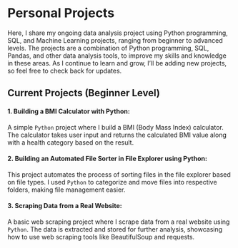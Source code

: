 # Personal Projects
 
Here, I share my ongoing data analysis project using Python programming, SQL, and Machine Learning projects, ranging from beginner to advanced levels. The projects are a combination of Python programming, SQL, Pandas, and other data analysis tools, to improve my skills and knowledge in these areas. As I continue to learn and grow, I’ll be adding new projects, so feel free to check back for updates.

## Current Projects (Beginner Level)

#### 1. Building a BMI Calculator with Python:
A simple `Python` project where I build a BMI (Body Mass Index) calculator. The calculator takes user input and returns the calculated BMI value along with a health category based on the result.

#### 2. Building an Automated File Sorter in File Explorer using Python:
This project automates the process of sorting files in the file explorer based on file types. I used `Python` to categorize and move files into respective folders, making file management easier.

#### 3. Scraping Data from a Real Website:
A basic web scraping project where I scrape data from a real website using `Python`. The data is extracted and stored for further analysis, showcasing how to use web scraping tools like BeautifulSoup and requests.
